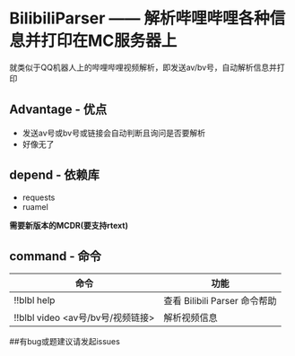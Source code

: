 # BilibiliParser —— 解析哔哩哔哩各种信息并打印在MC服务器上
就类似于QQ机器人上的哔哩哔哩视频解析，即发送av/bv号，自动解析信息并打印

## Advantage - 优点
- 发送av号或bv号或链接会自动判断且询问是否要解析
- 好像无了

## depend - 依赖库
- requests
- ruamel

**需要新版本的MCDR(要支持rtext)**

## command - 命令
| 命令 | 功能 |
| ------------ | ------------ |
| !!blbl help | 查看 Bilibili Parser 命令帮助 |
| !!blbl video <av号/bv号/视频链接> | 解析视频信息 |

##有bug或题建议请发起issues
